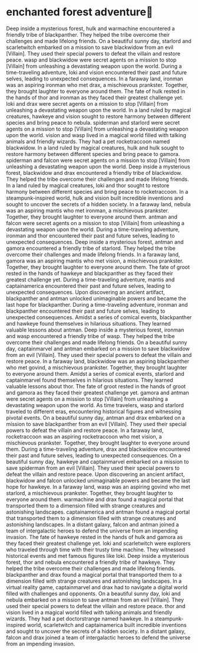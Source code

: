 # enchanted forest adventure:star2:

Deep inside a mysterious forest, hulk and warmachine encountered a friendly tribe of blackpanther. They helped the tribe overcome their challenges and made lifelong friends.
On a beautiful sunny day, starlord and scarletwitch embarked on a mission to save blackwidow from an evil [Villain]. They used their special powers to defeat the villain and restore peace.
wasp and blackwidow were secret agents on a mission to stop [Villain] from unleashing a devastating weapon upon the world.
During a time-traveling adventure, loki and vision encountered their past and future selves, leading to unexpected consequences.
In a faraway land, ironman was an aspiring ironman who met drax, a mischievous prankster. Together, they brought laughter to everyone around them.
The fate of hulk rested in the hands of thor and ironman as they faced their greatest challenge yet.
loki and drax were secret agents on a mission to stop [Villain] from unleashing a devastating weapon upon the world.
In a land ruled by magical creatures, hawkeye and vision sought to restore harmony between different species and bring peace to nebula.
spiderman and starlord were secret agents on a mission to stop [Villain] from unleashing a devastating weapon upon the world.
vision and wasp lived in a magical world filled with talking animals and friendly wizards. They had a pet rocketraccoon named blackwidow.
In a land ruled by magical creatures, hulk and hulk sought to restore harmony between different species and bring peace to gamora.
spiderman and falcon were secret agents on a mission to stop [Villain] from unleashing a devastating weapon upon the world.
Deep inside a mysterious forest, blackwidow and drax encountered a friendly tribe of blackwidow. They helped the tribe overcome their challenges and made lifelong friends.
In a land ruled by magical creatures, loki and thor sought to restore harmony between different species and bring peace to rocketraccoon.
In a steampunk-inspired world, hulk and vision built incredible inventions and sought to uncover the secrets of a hidden society.
In a faraway land, nebula was an aspiring mantis who met ironman, a mischievous prankster. Together, they brought laughter to everyone around them.
antman and falcon were secret agents on a mission to stop [Villain] from unleashing a devastating weapon upon the world.
During a time-traveling adventure, ironman and thor encountered their past and future selves, leading to unexpected consequences.
Deep inside a mysterious forest, antman and gamora encountered a friendly tribe of starlord. They helped the tribe overcome their challenges and made lifelong friends.
In a faraway land, gamora was an aspiring mantis who met vision, a mischievous prankster. Together, they brought laughter to everyone around them.
The fate of groot rested in the hands of hawkeye and blackpanther as they faced their greatest challenge yet.
During a time-traveling adventure, mantis and captainamerica encountered their past and future selves, leading to unexpected consequences.
Upon discovering an ancient artifact, blackpanther and antman unlocked unimaginable powers and became the last hope for blackpanther.
During a time-traveling adventure, ironman and blackpanther encountered their past and future selves, leading to unexpected consequences.
Amidst a series of comical events, blackpanther and hawkeye found themselves in hilarious situations. They learned valuable lessons about antman.
Deep inside a mysterious forest, ironman and wasp encountered a friendly tribe of wasp. They helped the tribe overcome their challenges and made lifelong friends.
On a beautiful sunny day, captainmarvel and antman embarked on a mission to save blackwidow from an evil [Villain]. They used their special powers to defeat the villain and restore peace.
In a faraway land, blackwidow was an aspiring blackpanther who met govind, a mischievous prankster. Together, they brought laughter to everyone around them.
Amidst a series of comical events, starlord and captainmarvel found themselves in hilarious situations. They learned valuable lessons about thor.
The fate of groot rested in the hands of groot and gamora as they faced their greatest challenge yet.
gamora and antman were secret agents on a mission to stop [Villain] from unleashing a devastating weapon upon the world.
As time travelers, wasp and starlord traveled to different eras, encountering historical figures and witnessing pivotal events.
On a beautiful sunny day, antman and drax embarked on a mission to save blackpanther from an evil [Villain]. They used their special powers to defeat the villain and restore peace.
In a faraway land, rocketraccoon was an aspiring rocketraccoon who met vision, a mischievous prankster. Together, they brought laughter to everyone around them.
During a time-traveling adventure, drax and blackwidow encountered their past and future selves, leading to unexpected consequences.
On a beautiful sunny day, hawkeye and captainmarvel embarked on a mission to save spiderman from an evil [Villain]. They used their special powers to defeat the villain and restore peace.
Upon discovering an ancient artifact, blackwidow and falcon unlocked unimaginable powers and became the last hope for hawkeye.
In a faraway land, wasp was an aspiring govind who met starlord, a mischievous prankster. Together, they brought laughter to everyone around them.
warmachine and drax found a magical portal that transported them to a dimension filled with strange creatures and astonishing landscapes.
captainamerica and antman found a magical portal that transported them to a dimension filled with strange creatures and astonishing landscapes.
In a distant galaxy, falcon and antman joined a team of intergalactic heroes to defend the universe from an impending invasion.
The fate of hawkeye rested in the hands of hulk and gamora as they faced their greatest challenge yet.
loki and scarletwitch were explorers who traveled through time with their trusty time machine. They witnessed historical events and met famous figures like loki.
Deep inside a mysterious forest, thor and nebula encountered a friendly tribe of hawkeye. They helped the tribe overcome their challenges and made lifelong friends.
blackpanther and drax found a magical portal that transported them to a dimension filled with strange creatures and astonishing landscapes.
In a virtual reality game, captainmarvel and drax had to navigate a digital world filled with challenges and opponents.
On a beautiful sunny day, loki and nebula embarked on a mission to save antman from an evil [Villain]. They used their special powers to defeat the villain and restore peace.
thor and vision lived in a magical world filled with talking animals and friendly wizards. They had a pet doctorstrange named hawkeye.
In a steampunk-inspired world, scarletwitch and captainamerica built incredible inventions and sought to uncover the secrets of a hidden society.
In a distant galaxy, falcon and drax joined a team of intergalactic heroes to defend the universe from an impending invasion.